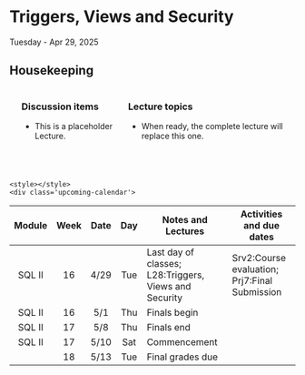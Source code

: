 # Triggers, Views and Security

Tuesday - Apr 29, 2025

## Housekeeping

<div class="columns">

<div class="column" width="9%">

</div>

<div class="column" width="45%">

### Discussion items

- This is a placeholder Lecture.

</div>

<div class="column" width="40%">

### Lecture topics

- When ready, the complete lecture will replace this one.

</div>

</div>

<div style="margin-top:25px">

 

</div>

    <style></style>
    <div class='upcoming-calendar'>

| Module | Week | Date | Day | Notes and Lectures | Activities and due dates |
|:--:|:--:|:--:|:--:|----|----|
| SQL II | 16 | 4/29 | Tue | Last day of classes; L28:Triggers, Views and Security | Srv2:Course evaluation; Prj7:Final Submission |
| SQL II | 16 | 5/1 | Thu | Finals begin |  |
| SQL II | 17 | 5/8 | Thu | Finals end |  |
| SQL II | 17 | 5/10 | Sat | Commencement |  |
|  | 18 | 5/13 | Tue | Final grades due |  |

</div>
